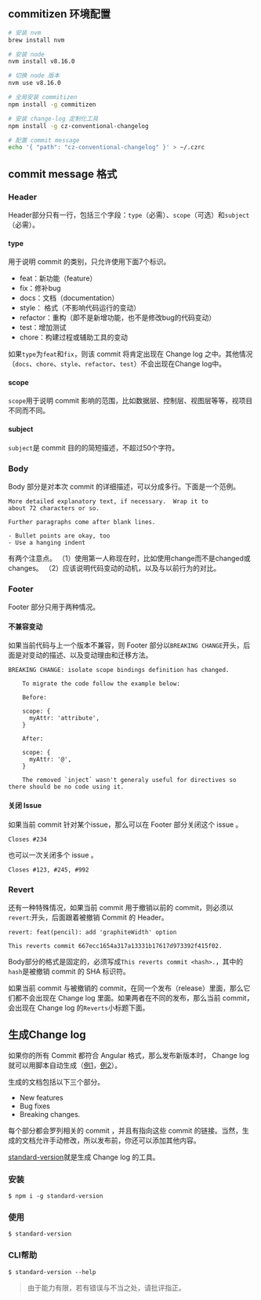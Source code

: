 ## commitizen 环境配置

``` bash
# 安装 nvm
brew install nvm

# 安装 node
nvm install v8.16.0

# 切换 node 版本
nvm use v8.16.0

# 全局安装 commitizen
npm install -g commitizen

# 安装 change-log 定制化工具
npm install -g cz-conventional-changelog

# 配置 commit message
echo '{ "path": "cz-conventional-changelog" }' > ~/.czrc
```

## commit message 格式

### Header
Header部分只有一行，包括三个字段：`type`（必需）、`scope`（可选）和`subject`（必需）。

#### type
用于说明 commit 的类别，只允许使用下面7个标识。

* feat：新功能（feature）
* fix：修补bug
* docs：文档（documentation）
* style： 格式（不影响代码运行的变动）
* refactor：重构（即不是新增功能，也不是修改bug的代码变动）
* test：增加测试
* chore：构建过程或辅助工具的变动

如果`type`为`feat`和`fix`，则该 commit 将肯定出现在 Change log 之中。其他情况（`docs`、`chore`、`style`、`refactor`、`test`）不会出现在Change log中。

#### scope
`scope`用于说明 commit 影响的范围，比如数据层、控制层、视图层等等，视项目不同而不同。

#### subject
`subject`是 commit 目的的简短描述，不超过50个字符。

### Body
Body 部分是对本次 commit 的详细描述，可以分成多行。下面是一个范例。

~~~
More detailed explanatory text, if necessary.  Wrap it to
about 72 characters or so.

Further paragraphs come after blank lines.

- Bullet points are okay, too
- Use a hanging indent
~~~

有两个注意点。
（1）使用第一人称现在时，比如使用change而不是changed或changes。
（2）应该说明代码变动的动机，以及与以前行为的对比。

### Footer
Footer 部分只用于两种情况。

#### 不兼容变动
如果当前代码与上一个版本不兼容，则 Footer 部分以`BREAKING CHANGE`开头，后面是对变动的描述、以及变动理由和迁移方法。

~~~
BREAKING CHANGE: isolate scope bindings definition has changed.

    To migrate the code follow the example below:

    Before:

    scope: {
      myAttr: 'attribute',
    }

    After:

    scope: {
      myAttr: '@',
    }

    The removed `inject` wasn't generaly useful for directives so there should be no code using it.
~~~

#### 关闭 Issue
如果当前 commit 针对某个issue，那么可以在 Footer 部分关闭这个 issue 。

~~~
Closes #234
~~~

也可以一次关闭多个 issue 。

~~~
Closes #123, #245, #992
~~~

### Revert
还有一种特殊情况，如果当前 commit 用于撤销以前的 commit，则必须以`revert`:开头，后面跟着被撤销 Commit 的 Header。

~~~
revert: feat(pencil): add 'graphiteWidth' option

This reverts commit 667ecc1654a317a13331b17617d973392f415f02.
~~~


Body部分的格式是固定的，必须写成`This reverts commit <hash>.`，其中的`hash`是被撤销 commit 的 SHA 标识符。

如果当前 commit 与被撤销的 commit，在同一个发布（release）里面，那么它们都不会出现在 Change log 里面。如果两者在不同的发布，那么当前 commit，会出现在 Change log 的`Reverts`小标题下面。



## 生成Change log
如果你的所有 Commit 都符合 Angular 格式，那么发布新版本时， Change log 就可以用脚本自动生成（[例1](https://github.com/btford/grunt-conventional-changelog/blob/master/CHANGELOG.md)，[例2](https://github.com/karma-runner/karma/blob/master/CHANGELOG.md)）。

生成的文档包括以下三个部分。

* New features
* Bug fixes
* Breaking changes.

每个部分都会罗列相关的 commit ，并且有指向这些 commit 的链接。当然，生成的文档允许手动修改，所以发布前，你还可以添加其他内容。

[standard-version](https://github.com/conventional-changelog/standard-version)就是生成 Change log 的工具。

### 安装
~~~shell
$ npm i -g standard-version
~~~

### 使用
~~~shell
$ standard-version
~~~

### CLI帮助
~~~shell
$ standard-version --help
~~~

> 由于能力有限，若有错误与不当之处，请批评指正。
